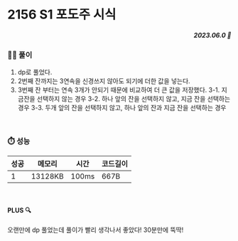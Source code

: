 # 2156 S1 포도주 시식
##### <p align="right"> 2023.06.0 📆 </p> 

 
### 👩‍🏫 풀이
1. dp로 풀었다.
2. 2번째 잔까지는 3연속을 신경쓰지 않아도 되기에 더한 값을 넣는다.
3. 3번째 잔 부터는 연속 3개가 안되기 때문에 비교하여 더 큰 값을 저장했다.
3-1. 지금잔을 선택하지 않는 경우
3-2. 하나 앞의 잔을 선택하지 않고, 지금 잔을 선택하는 경우
3-3. 두개 앞의 잔을 선택하지 않고, 하나 앞의 잔과 지금 잔을 선택하는 경우

<br>

### ⏱️ 성능
<!-- 테이블 -->
성공 |메모리 | 시간 | 코드길이
---|---|---|---|
1|13128KB|100ms|667B

<br>

#### PLUS 🔍
오랜만에 dp 풀었는데 풀이가 빨리 생각나서 좋았다!
30분만에 뚝딱!
